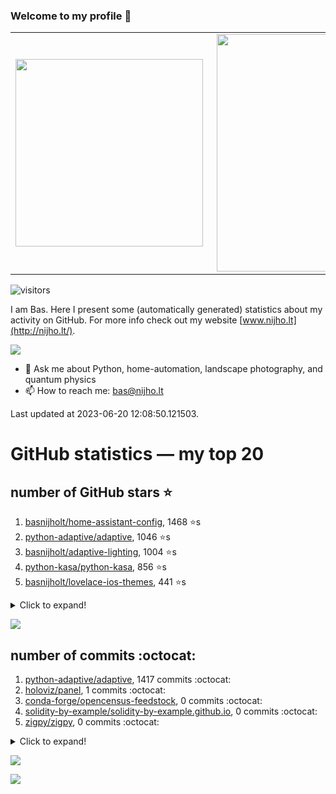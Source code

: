 ### Welcome to my profile 👋

<center>
  <table>
    <tr>
        <td><img width="300px" align="left" src="https://github-readme-stats.vercel.app/api/top-langs/?username=basnijholt&hide=TeX,Jupyter%20Notebook&layout=compact&theme=radical" /></td>
        <td><img align='right' src="https://github-readme-stats.vercel.app/api?username=basnijholt&show_icons=true&theme=radical" width="380"></td>
    </tr>
  </table>
</center>

![visitors](https://visitor-badge.glitch.me/badge?page_id=basnijholt.visitor-badge)

I am Bas. Here I present some (automatically generated) statistics about my activity on GitHub. For more info check out my website [www.nijho.lt](http://nijho.lt/).

![](https://www.nijho.lt/authors/admin/avatar_hu9e60e4b9bc120dfb6a666009f2878da6_182107_250x250_fill_q90_lanczos_center.jpg)

- 💬 Ask me about Python, home-automation, landscape photography, and quantum physics
- 📫 How to reach me: bas@nijho.lt

Last updated at 2023-06-20 12:08:50.121503.

# GitHub statistics — my top 20

## number of GitHub stars ⭐️

1. [basnijholt/home-assistant-config](https://github.com/basnijholt/home-assistant-config/), 1468 ⭐️s
2. [python-adaptive/adaptive](https://github.com/python-adaptive/adaptive/), 1046 ⭐️s
3. [basnijholt/adaptive-lighting](https://github.com/basnijholt/adaptive-lighting/), 1004 ⭐️s
4. [python-kasa/python-kasa](https://github.com/python-kasa/python-kasa/), 856 ⭐️s
5. [basnijholt/lovelace-ios-themes](https://github.com/basnijholt/lovelace-ios-themes/), 441 ⭐️s
<details><summary>Click to expand!</summary>

6. [basnijholt/lovelace-ios-dark-mode-theme](https://github.com/basnijholt/lovelace-ios-dark-mode-theme/), 413 ⭐️s
7. [basnijholt/miflora](https://github.com/basnijholt/miflora/), 360 ⭐️s
8. [basnijholt/rsync-time-machine.py](https://github.com/basnijholt/rsync-time-machine.py/), 312 ⭐️s
9. [topocm/topocm_content](https://github.com/topocm/topocm_content/), 240 ⭐️s
10. [basnijholt/home-assistant-streamdeck-yaml](https://github.com/basnijholt/home-assistant-streamdeck-yaml/), 110 ⭐️s
11. [basnijholt/home-assistant-macbook-touch-bar](https://github.com/basnijholt/home-assistant-macbook-touch-bar/), 92 ⭐️s
12. [basnijholt/markdown-code-runner](https://github.com/basnijholt/markdown-code-runner/), 73 ⭐️s
13. [kwant-project/kwant](https://github.com/kwant-project/kwant/), 73 ⭐️s
14. [basnijholt/home-assistant-streamdeck-yaml-addon](https://github.com/basnijholt/home-assistant-streamdeck-yaml-addon/), 45 ⭐️s
15. [basnijholt/aiokef](https://github.com/basnijholt/aiokef/), 29 ⭐️s
16. [basnijholt/thesis-cover](https://github.com/basnijholt/thesis-cover/), 25 ⭐️s
17. [basnijholt/instacron](https://github.com/basnijholt/instacron/), 19 ⭐️s
18. [basnijholt/adaptive-scheduler](https://github.com/basnijholt/adaptive-scheduler/), 17 ⭐️s
19. [basnijholt/addon-otmonitor](https://github.com/basnijholt/addon-otmonitor/), 15 ⭐️s
20. [kwant-project/kwant-tutorial-2016](https://github.com/kwant-project/kwant-tutorial-2016/), 13 ⭐️s

</details>

![](https://github.com/basnijholt/basnijholt/raw/main/stars_over_time.png)

## number of commits :octocat:

1. [python-adaptive/adaptive](https://github.com/python-adaptive/adaptive/), 1417 commits :octocat:
2. [holoviz/panel](https://github.com/holoviz/panel/), 1 commits :octocat:
3. [conda-forge/opencensus-feedstock](https://github.com/conda-forge/opencensus-feedstock/), 0 commits :octocat:
4. [solidity-by-example/solidity-by-example.github.io](https://github.com/solidity-by-example/solidity-by-example.github.io/), 0 commits :octocat:
5. [zigpy/zigpy](https://github.com/zigpy/zigpy/), 0 commits :octocat:
<details><summary>Click to expand!</summary>

6. [ProjectMeniscus/pywebhdfs](https://github.com/ProjectMeniscus/pywebhdfs/), 0 commits :octocat:
7. [conda-forge/adaptive-feedstock](https://github.com/conda-forge/adaptive-feedstock/), 0 commits :octocat:
8. [basnijholt/nanowire-bandstructures](https://github.com/basnijholt/nanowire-bandstructures/), 0 commits :octocat:
9. [Python-Meetup-Rotterdam/meetup1](https://github.com/Python-Meetup-Rotterdam/meetup1/), 0 commits :octocat:
10. [conda/conda](https://github.com/conda/conda/), 0 commits :octocat:
11. [Koenkk/zigbee2mqtt](https://github.com/Koenkk/zigbee2mqtt/), 0 commits :octocat:
12. [conda-forge/adaptive-scheduler-feedstock](https://github.com/conda-forge/adaptive-scheduler-feedstock/), 0 commits :octocat:
13. [Azure/azure-cli](https://github.com/Azure/azure-cli/), 0 commits :octocat:
14. [numpy/numpy](https://github.com/numpy/numpy/), 0 commits :octocat:
15. [conda-forge/occt-feedstock](https://github.com/conda-forge/occt-feedstock/), 0 commits :octocat:
16. [astrojuanlu/fenics-recipes](https://github.com/astrojuanlu/fenics-recipes/), 0 commits :octocat:
17. [basnijholt/hpc05](https://github.com/basnijholt/hpc05/), 0 commits :octocat:
18. [andrewbrereton/privateinternetaccess-on-openwrt](https://github.com/andrewbrereton/privateinternetaccess-on-openwrt/), 0 commits :octocat:
19. [aiidateam/aiida-core](https://github.com/aiidateam/aiida-core/), 0 commits :octocat:
20. [sseemayer/qstat-pretty](https://github.com/sseemayer/qstat-pretty/), 0 commits :octocat:

</details>

![](https://github.com/basnijholt/basnijholt/raw/main/commits_per_hour.png)

![](https://github.com/basnijholt/basnijholt/raw/main/commits_per_weekday.png)

